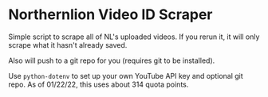 # Northernlion Video ID Scraper
Simple script to scrape all of NL's uploaded videos. If you rerun it, it will only scrape what it hasn't already saved.

Also will push to a git repo for you (requires git to be installed).

Use `python-dotenv` to set up your own YouTube API key and optional git repo. As of 01/22/22, this uses about 314 quota points.